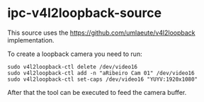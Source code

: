 # ipc-v4l2loopback-source

This source uses the https://github.com/umlaeute/v4l2loopback implementation.

To create a loopback camera you need to run:

```
sudo v4l2loopback-ctl delete /dev/video16
sudo v4l2loopback-ctl add -n "aRibeiro Cam 01" /dev/video16
sudo v4l2loopback-ctl set-caps /dev/video16 "YUYV:1920x1080"
```

After that the tool can be executed to feed the camera buffer.
